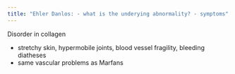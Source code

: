 ```yaml
---
title: "Ehler Danlos: - what is the underying abnormality? - symptoms"
---
```

Disorder in collagen
- stretchy skin, hypermobile joints, blood vessel fragility, bleeding diatheses
- same vascular problems as Marfans

